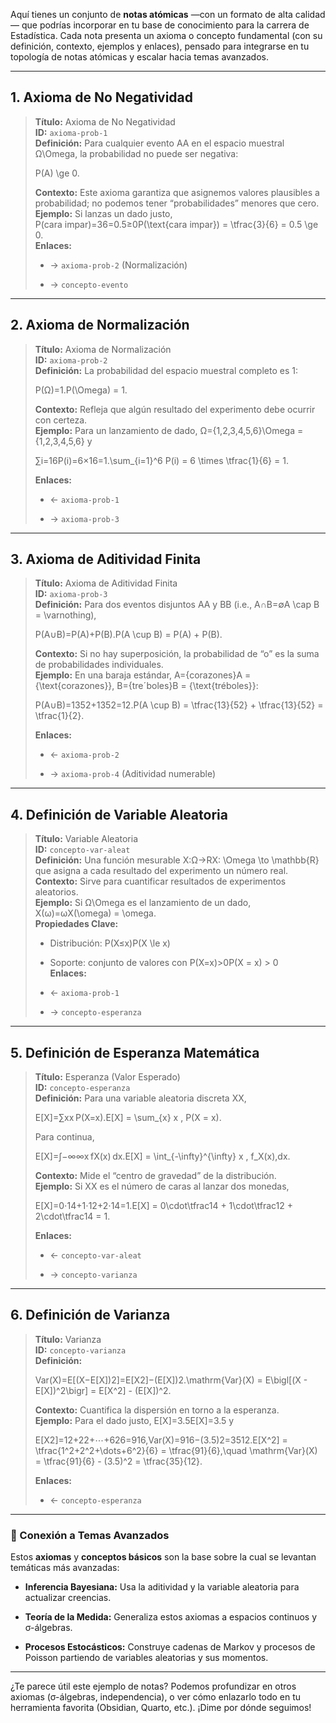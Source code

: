 Aquí tienes un conjunto de **notas atómicas** —con un formato de alta calidad— que podrías incorporar en tu base de conocimiento para la carrera de Estadística. Cada nota presenta un axioma o concepto fundamental (con su definición, contexto, ejemplos y enlaces), pensado para integrarse en tu topología de notas atómicas y escalar hacia temas avanzados.

---

## 1. Axioma de No Negatividad

> **Título:** Axioma de No Negatividad  
> **ID:** `axioma-prob-1`  
> **Definición:** Para cualquier evento AA en el espacio muestral Ω\Omega, la probabilidad no puede ser negativa:
> 
> P(A) \ge 0.
> 
> **Contexto:** Este axioma garantiza que asignemos valores plausibles a probabilidad; no podemos tener “probabilidades” menores que cero.  
> **Ejemplo:** Si lanzas un dado justo, P(cara impar)=36=0.5≥0P(\text{cara impar}) = \tfrac{3}{6} = 0.5 \ge 0.  
> **Enlaces:**
> 
> - → `axioma-prob-2` (Normalización)
>     
> - → `concepto-evento`
>     

---

## 2. Axioma de Normalización

> **Título:** Axioma de Normalización  
> **ID:** `axioma-prob-2`  
> **Definición:** La probabilidad del espacio muestral completo es 1:
> 
> P(Ω)=1.P(\Omega) = 1.
> 
> **Contexto:** Refleja que algún resultado del experimento debe ocurrir con certeza.  
> **Ejemplo:** Para un lanzamiento de dado, Ω={1,2,3,4,5,6}\Omega = \{1,2,3,4,5,6\} y
> 
> ∑i=16P(i)=6×16=1.\sum_{i=1}^6 P(i) = 6 \times \tfrac{1}{6} = 1.
> 
> **Enlaces:**
> 
> - ← `axioma-prob-1`
>     
> - → `axioma-prob-3`
>     

---

## 3. Axioma de Aditividad Finita

> **Título:** Axioma de Aditividad Finita  
> **ID:** `axioma-prob-3`  
> **Definición:** Para dos eventos disjuntos AA y BB (i.e., A∩B=∅A \cap B = \varnothing),
> 
> P(A∪B)=P(A)+P(B).P(A \cup B) = P(A) + P(B).
> 
> **Contexto:** Si no hay superposición, la probabilidad de “o” es la suma de probabilidades individuales.  
> **Ejemplo:** En una baraja estándar, A={corazones}A = \{\text{corazones}\}, B={treˊboles}B = \{\text{tréboles}\}:
> 
> P(A∪B)=1352+1352=12.P(A \cup B) = \tfrac{13}{52} + \tfrac{13}{52} = \tfrac{1}{2}.
> 
> **Enlaces:**
> 
> - ← `axioma-prob-2`
>     
> - → `axioma-prob-4` (Aditividad numerable)
>     

---

## 4. Definición de Variable Aleatoria

> **Título:** Variable Aleatoria  
> **ID:** `concepto-var-aleat`  
> **Definición:** Una función mesurable X:Ω→RX: \Omega \to \mathbb{R} que asigna a cada resultado del experimento un número real.  
> **Contexto:** Sirve para cuantificar resultados de experimentos aleatorios.  
> **Ejemplo:** Si Ω\Omega es el lanzamiento de un dado, X(ω)=ωX(\omega) = \omega.  
> **Propiedades Clave:**
> 
> - Distribución: P(X≤x)P(X \le x)
>     
> - Soporte: conjunto de valores con P(X=x)>0P(X = x) > 0  
>     **Enlaces:**
>     
> - ← `axioma-prob-1`
>     
> - → `concepto-esperanza`
>     

---

## 5. Definición de Esperanza Matemática

> **Título:** Esperanza (Valor Esperado)  
> **ID:** `concepto-esperanza`  
> **Definición:** Para una variable aleatoria discreta XX,
> 
> E[X]=∑xx P(X=x).E[X] = \sum_{x} x \, P(X = x).
> 
> Para continua,
> 
> E[X]=∫−∞∞x fX(x) dx.E[X] = \int_{-\infty}^{\infty} x \, f_X(x)\,dx.
> 
> **Contexto:** Mide el “centro de gravedad” de la distribución.  
> **Ejemplo:** Si XX es el número de caras al lanzar dos monedas,
> 
> E[X]=0⋅14+1⋅12+2⋅14=1.E[X] = 0\cdot\tfrac14 + 1\cdot\tfrac12 + 2\cdot\tfrac14 = 1.
> 
> **Enlaces:**
> 
> - ← `concepto-var-aleat`
>     
> - → `concepto-varianza`
>     

---

## 6. Definición de Varianza

> **Título:** Varianza  
> **ID:** `concepto-varianza`  
> **Definición:**
> 
> Var(X)=E[(X−E[X])2]=E[X2]−(E[X])2.\mathrm{Var}(X) = E\bigl[(X - E[X])^2\bigr] = E[X^2] - (E[X])^2.
> 
> **Contexto:** Cuantifica la dispersión en torno a la esperanza.  
> **Ejemplo:** Para el dado justo, E[X]=3.5E[X]=3.5 y
> 
> E[X2]=12+22+⋯+626=916,Var(X)=916−(3.5)2=3512.E[X^2] = \tfrac{1^2+2^2+\dots+6^2}{6} = \tfrac{91}{6},\quad \mathrm{Var}(X) = \tfrac{91}{6} - (3.5)^2 = \tfrac{35}{12}.
> 
> **Enlaces:**
> 
> - ← `concepto-esperanza`
>     

---

### 🔄 Conexión a Temas Avanzados

Estos **axiomas** y **conceptos básicos** son la base sobre la cual se levantan temáticas más avanzadas:

- **Inferencia Bayesiana:** Usa la aditividad y la variable aleatoria para actualizar creencias.
    
- **Teoría de la Medida:** Generaliza estos axiomas a espacios continuos y σ-álgebras.
    
- **Procesos Estocásticos:** Construye cadenas de Markov y procesos de Poisson partiendo de variables aleatorias y sus momentos.
    

---

¿Te parece útil este ejemplo de notas? Podemos profundizar en otros axiomas (σ-álgebras, independencia), o ver cómo enlazarlo todo en tu herramienta favorita (Obsidian, Quarto, etc.). ¡Dime por dónde seguimos!